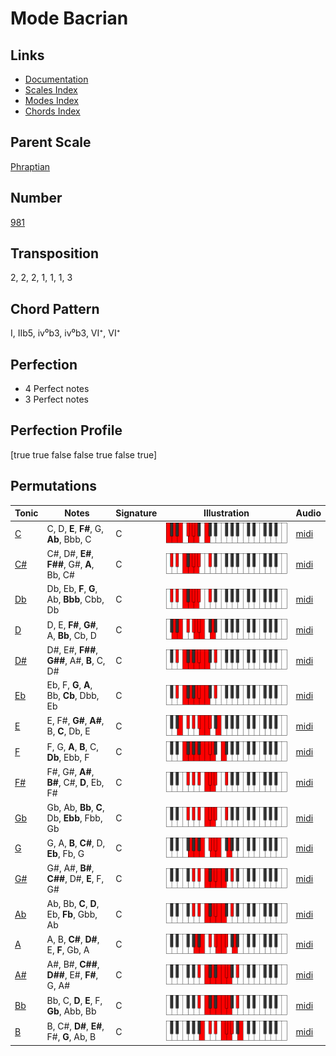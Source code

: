 # Mode Bacrian

## Links

- [Documentation](README.md)
- [Scales Index](Scales.md)
- [Modes Index](Modes.md)
- [Chords Index](Chords.md)

## Parent Scale

[Phraptian](ScalePhraptian.md)

## Number

[981](https://ianring.com/musictheory/scales/981)

## Transposition

2, 2, 2, 1, 1, 1, 3

## Chord Pattern

I, IIb5, iv⁰b3, iv⁰b3, VI⁺, VI⁺

## Perfection

- 4 Perfect notes
- 3 Perfect notes

## Perfection Profile

[true true false false true false true]

## Permutations

| Tonic | Notes | Signature | Illustration | Audio |
|-------|-------|-----------|--------------|-------|
| [C](ModeCNaturalBacrian.md) | C, D, **E**, **F#**, G, **Ab**, Bbb, C | C | ![CNaturalBacrian](ModeCNaturalBacrian.png) | [midi](https://github.com/edipermadi/music/blob/main/docs/ModeCNaturalBacrian.mid?raw=true) |
| [C#](ModeCSharpBacrian.md) | C#, D#, **E#**, **F##**, G#, **A**, Bb, C# | C | ![CSharpBacrian](ModeCSharpBacrian.png) | [midi](https://github.com/edipermadi/music/blob/main/docs/ModeCSharpBacrian.mid?raw=true) |
| [Db](ModeDFlatBacrian.md) | Db, Eb, **F**, **G**, Ab, **Bbb**, Cbb, Db | C | ![DFlatBacrian](ModeDFlatBacrian.png) | [midi](https://github.com/edipermadi/music/blob/main/docs/ModeDFlatBacrian.mid?raw=true) |
| [D](ModeDNaturalBacrian.md) | D, E, **F#**, **G#**, A, **Bb**, Cb, D | C | ![DNaturalBacrian](ModeDNaturalBacrian.png) | [midi](https://github.com/edipermadi/music/blob/main/docs/ModeDNaturalBacrian.mid?raw=true) |
| [D#](ModeDSharpBacrian.md) | D#, E#, **F##**, **G##**, A#, **B**, C, D# | C | ![DSharpBacrian](ModeDSharpBacrian.png) | [midi](https://github.com/edipermadi/music/blob/main/docs/ModeDSharpBacrian.mid?raw=true) |
| [Eb](ModeEFlatBacrian.md) | Eb, F, **G**, **A**, Bb, **Cb**, Dbb, Eb | C | ![EFlatBacrian](ModeEFlatBacrian.png) | [midi](https://github.com/edipermadi/music/blob/main/docs/ModeEFlatBacrian.mid?raw=true) |
| [E](ModeENaturalBacrian.md) | E, F#, **G#**, **A#**, B, **C**, Db, E | C | ![ENaturalBacrian](ModeENaturalBacrian.png) | [midi](https://github.com/edipermadi/music/blob/main/docs/ModeENaturalBacrian.mid?raw=true) |
| [F](ModeFNaturalBacrian.md) | F, G, **A**, **B**, C, **Db**, Ebb, F | C | ![FNaturalBacrian](ModeFNaturalBacrian.png) | [midi](https://github.com/edipermadi/music/blob/main/docs/ModeFNaturalBacrian.mid?raw=true) |
| [F#](ModeFSharpBacrian.md) | F#, G#, **A#**, **B#**, C#, **D**, Eb, F# | C | ![FSharpBacrian](ModeFSharpBacrian.png) | [midi](https://github.com/edipermadi/music/blob/main/docs/ModeFSharpBacrian.mid?raw=true) |
| [Gb](ModeGFlatBacrian.md) | Gb, Ab, **Bb**, **C**, Db, **Ebb**, Fbb, Gb | C | ![GFlatBacrian](ModeGFlatBacrian.png) | [midi](https://github.com/edipermadi/music/blob/main/docs/ModeGFlatBacrian.mid?raw=true) |
| [G](ModeGNaturalBacrian.md) | G, A, **B**, **C#**, D, **Eb**, Fb, G | C | ![GNaturalBacrian](ModeGNaturalBacrian.png) | [midi](https://github.com/edipermadi/music/blob/main/docs/ModeGNaturalBacrian.mid?raw=true) |
| [G#](ModeGSharpBacrian.md) | G#, A#, **B#**, **C##**, D#, **E**, F, G# | C | ![GSharpBacrian](ModeGSharpBacrian.png) | [midi](https://github.com/edipermadi/music/blob/main/docs/ModeGSharpBacrian.mid?raw=true) |
| [Ab](ModeAFlatBacrian.md) | Ab, Bb, **C**, **D**, Eb, **Fb**, Gbb, Ab | C | ![AFlatBacrian](ModeAFlatBacrian.png) | [midi](https://github.com/edipermadi/music/blob/main/docs/ModeAFlatBacrian.mid?raw=true) |
| [A](ModeANaturalBacrian.md) | A, B, **C#**, **D#**, E, **F**, Gb, A | C | ![ANaturalBacrian](ModeANaturalBacrian.png) | [midi](https://github.com/edipermadi/music/blob/main/docs/ModeANaturalBacrian.mid?raw=true) |
| [A#](ModeASharpBacrian.md) | A#, B#, **C##**, **D##**, E#, **F#**, G, A# | C | ![ASharpBacrian](ModeASharpBacrian.png) | [midi](https://github.com/edipermadi/music/blob/main/docs/ModeASharpBacrian.mid?raw=true) |
| [Bb](ModeBFlatBacrian.md) | Bb, C, **D**, **E**, F, **Gb**, Abb, Bb | C | ![BFlatBacrian](ModeBFlatBacrian.png) | [midi](https://github.com/edipermadi/music/blob/main/docs/ModeBFlatBacrian.mid?raw=true) |
| [B](ModeBNaturalBacrian.md) | B, C#, **D#**, **E#**, F#, **G**, Ab, B | C | ![BNaturalBacrian](ModeBNaturalBacrian.png) | [midi](https://github.com/edipermadi/music/blob/main/docs/ModeBNaturalBacrian.mid?raw=true) |
